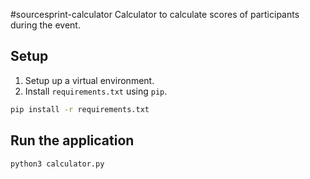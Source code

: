 #sourcesprint-calculator
Calculator to calculate scores of participants during the event.

## Setup
1. Setup up a virtual environment.
2. Install `requirements.txt` using `pip`.
```bash
pip install -r requirements.txt
```

## Run the application
```bash
python3 calculator.py
```
